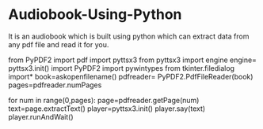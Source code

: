 # Audiobook-Using-Python
It is an audiobook which is built using python which can extract data from any pdf file and read it for you.


from PyPDF2 import pdf
import pyttsx3
from pyttsx3 import engine
engine= pyttsx3.init()
import PyPDF2
import pywintypes
from tkinter.filedialog import*
book=askopenfilename()
pdfreader= PyPDF2.PdfFileReader(book)
pages=pdfreader.numPages

for num in range(0,pages):
    page=pdfreader.getPage(num)
    text=page.extractText()
    player=pyttsx3.init()
    player.say(text)
    player.runAndWait()
